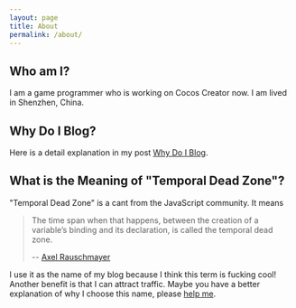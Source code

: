 ```yaml
---
layout: page
title: About
permalink: /about/
---
```


## Who am I?

I am a game programmer who is working on Cocos Creator now. I am lived in Shenzhen, China.

## Why Do I Blog?

Here is a detail explanation in my post [Why Do I Blog](/2019/03/27/why-do-i-blog.html).

## What is the Meaning of "Temporal Dead Zone"?

"Temporal Dead Zone" is a cant from the JavaScript community. It means

> The time span when that happens, between the creation of a variable’s binding and its declaration, is called the temporal dead zone.
> 
> -- [Axel Rauschmayer](http://2ality.com/2015/10/why-tdz.html)

I use it as the name of my blog because I think this term is fucking cool! Another benefit is that I can attract traffic. Maybe you have a better explanation of why I choose this name, please [help me](https://github.com/alxdhuang/alxdhuang.github.io/issues/new).
